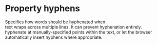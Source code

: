 # Property hyphens

Specifies how words should be hyphenated when  
text wraps across multiple lines. It can prevent hyphenation entirely, hyphenate at manually-specified points within the text, or let the browser automatically insert hyphens where appropriate.
